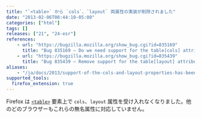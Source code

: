 ```yaml
---
title: "`<table>` から `cols`、`layout` 両属性の実装が削除されました"
date: "2013-02-06T08:44:10-05:00"
categories: ["html"]
tags: []
releases: ["21", "24-esr"]
references:
    - url: "https://bugzilla.mozilla.org/show_bug.cgi?id=835169"
      title: "Bug 835169 – Do we need support for the table[cols] attribute?"
    - url: "https://bugzilla.mozilla.org/show_bug.cgi?id=835439"
      title: "Bug 835439 – Remove support for the table[layout] attribute"
aliases:
    - "/ja/docs/2013/support-of-the-cols-and-layout-properties-has-been-dropped-from-tables/"
supported_tools:
  firefox_extension: true
---
```

Firefox は [`<table>`](https://developer.mozilla.org/docs/Web/HTML/Element/table) 要素上で `cols`、`layout` 属性を受け入れなくなりました。他のどのブラウザーもこれらの無名属性に対応していません。
